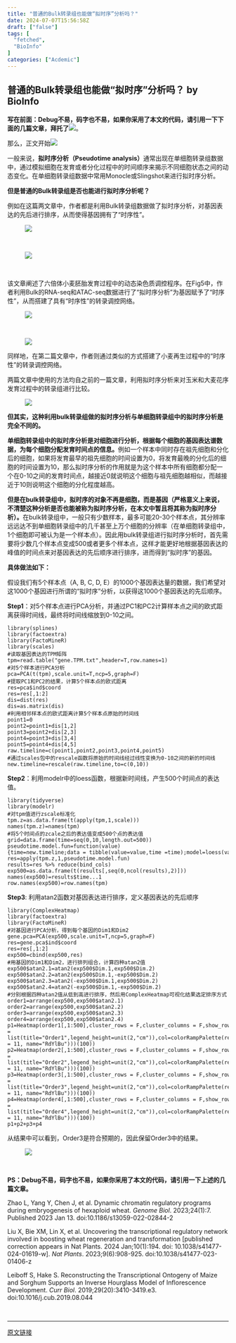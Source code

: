 ```yaml
---
title: "普通的Bulk转录组也能做“拟时序”分析吗？"
date: 2024-07-07T15:56:58Z
draft: ["false"]
tags: [
  "fetched",
  "BioInfo"
]
categories: ["Acdemic"]
---
```

普通的Bulk转录组也能做“拟时序”分析吗？ by BioInfo
------
<div><section><p><strong>写在前面：Debug不易，码字也不易，如果你采用了本文的代码，请引用一下下面的几篇文章，拜托了</strong><img data-ratio="1" data-src="https://res.wx.qq.com/t/wx_fed/we-emoji/res/v1.3.10/assets/newemoji/smiley_83b.png" data-w="128" src="https://res.wx.qq.com/t/wx_fed/we-emoji/res/v1.3.10/assets/newemoji/smiley_83b.png">。</p><p>那么，正文开始<img data-ratio="1" data-src="https://res.wx.qq.com/t/wx_fed/we-emoji/res/v1.3.10/assets/newemoji/Party.png" data-w="128" src="https://res.wx.qq.com/t/wx_fed/we-emoji/res/v1.3.10/assets/newemoji/Party.png"></p><p>一般来说，<strong>拟时序分析（Pseudotime analysis）</strong>通常出现在单细胞转录组数据中，通过模拟细胞在发育或者分化过程中的时间顺序来揭示不同细胞状态之间的动态变化。在单细胞转录组数据中常用Monocle或Slingshot来进行拟时序分析。</p><p><strong>但是普通的Bulk转录组是否也能进行拟时序分析呢？</strong></p><p>例如在这篇两文章中，作者都是利用Bulk转录组数据做了拟时序分析，对基因表达的先后进行排序，从而使得基因拥有了“时序性”。</p><figure><figcaption><p><img data-galleryid="" data-imgfileid="100000646" data-ratio="0.9923664122137404" data-s="300,640" data-src="https://mmbiz.qpic.cn/mmbiz_png/iaJWVwpZdHpSrKa1cbfxpBuu2PScIUBLaqskcCEvBtRBeRp72aglVqVfWicxAsEIYI1aeK2O0XYKuf5HEf2pgb6w/640?wx_fmt=png&amp;from=appmsg" data-type="png" data-w="786" src="https://mmbiz.qpic.cn/mmbiz_png/iaJWVwpZdHpSrKa1cbfxpBuu2PScIUBLaqskcCEvBtRBeRp72aglVqVfWicxAsEIYI1aeK2O0XYKuf5HEf2pgb6w/640?wx_fmt=png&amp;from=appmsg"></p><br></figcaption></figure><figure><figcaption><p><img data-galleryid="" data-imgfileid="100000647" data-ratio="0.8811188811188811" data-s="300,640" data-src="https://mmbiz.qpic.cn/mmbiz_png/iaJWVwpZdHpSrKa1cbfxpBuu2PScIUBLaiaMMbciaXW9dSlCRpicSnPY76TOSr3RS333KaEXKicnW7ntKeEgx9ABrCw/640?wx_fmt=png&amp;from=appmsg" data-type="png" data-w="572" src="https://mmbiz.qpic.cn/mmbiz_png/iaJWVwpZdHpSrKa1cbfxpBuu2PScIUBLaiaMMbciaXW9dSlCRpicSnPY76TOSr3RS333KaEXKicnW7ntKeEgx9ABrCw/640?wx_fmt=png&amp;from=appmsg"></p><br></figcaption></figure><p>该文章阐述了六倍体小麦胚胎发育过程中的动态染色质调控程序。在Fig5中，作者利用Bulk的RNA-seq和ATAC-seq数据进行了“拟时序分析”为基因赋予了“时序性”，从而搭建了具有“时序性”的转录调控网络。</p><figure><figcaption><p><img data-galleryid="" data-imgfileid="100000648" data-ratio="0.926829268292683" data-s="300,640" data-src="https://mmbiz.qpic.cn/mmbiz_png/iaJWVwpZdHpSrKa1cbfxpBuu2PScIUBLa7CEUEliaxSl9GoSpIrmHQaQWBFxKjykIySCIFZI8licBicWopkHRxXSaA/640?wx_fmt=png&amp;from=appmsg" data-type="png" data-w="861" src="https://mmbiz.qpic.cn/mmbiz_png/iaJWVwpZdHpSrKa1cbfxpBuu2PScIUBLa7CEUEliaxSl9GoSpIrmHQaQWBFxKjykIySCIFZI8licBicWopkHRxXSaA/640?wx_fmt=png&amp;from=appmsg"></p><br></figcaption></figure><figure><figcaption><p><img data-galleryid="" data-imgfileid="100000649" data-ratio="0.6821106821106822" data-s="300,640" data-src="https://mmbiz.qpic.cn/mmbiz_png/iaJWVwpZdHpSrKa1cbfxpBuu2PScIUBLaZZribHfnsxcJASibvqSQrczKvRw2YiakIibUMMFnMPjZ94sbbv0ylSlW8w/640?wx_fmt=png&amp;from=appmsg" data-type="png" data-w="777" src="https://mmbiz.qpic.cn/mmbiz_png/iaJWVwpZdHpSrKa1cbfxpBuu2PScIUBLaZZribHfnsxcJASibvqSQrczKvRw2YiakIibUMMFnMPjZ94sbbv0ylSlW8w/640?wx_fmt=png&amp;from=appmsg"></p></figcaption></figure><p>同样地，在第二篇文章中，作者则通过类似的方式搭建了小麦再生过程中的“时序性”的转录调控网络。</p><p>两篇文章中使用的方法均自之前的一篇文章，利用拟时序分析来对玉米和大麦花序发育过程中的转录组进行比较。</p><figure><figcaption><p><img data-galleryid="" data-imgfileid="100000650" data-ratio="1.18639798488665" data-s="300,640" data-src="https://mmbiz.qpic.cn/mmbiz_png/iaJWVwpZdHpSrKa1cbfxpBuu2PScIUBLa2Febts4bicFXxBOe9DxBxLoFUNaC1lDGfwD9I9tRGfhr6Tc7yrQcF6Q/640?wx_fmt=png&amp;from=appmsg" data-type="png" data-w="794" src="https://mmbiz.qpic.cn/mmbiz_png/iaJWVwpZdHpSrKa1cbfxpBuu2PScIUBLa2Febts4bicFXxBOe9DxBxLoFUNaC1lDGfwD9I9tRGfhr6Tc7yrQcF6Q/640?wx_fmt=png&amp;from=appmsg"></p></figcaption></figure><p><strong>但其实，这种利用bulk转录组做的拟时序分析与单细胞转录组中的拟时序分析是完全不同的。</strong></p><p><strong>单细胞转录组中的拟时序分析是对细胞进行分析，根据每个细胞的基因表达谱数据，为每个细胞分配发育时间点的信息。</strong>例如一个样本中同时存在祖先细胞和分化后的细胞，如果将发育最早的祖先细胞的时间设置为0，将发育最晚的分化后的细胞的时间设置为10，那么拟时序分析的作用就是为这个样本中所有细胞都分配一个在0-10之间的发育时间点，越接近0就说明这个细胞与祖先细胞越相似，而越接近于10则说明这个细胞的分化程度越高。</p><p><strong>但是在bulk转录组中，拟时序的对象不再是细胞，而是基因（严格意义上来说，不清楚这种分析是否也能被称为拟时序分析，在本文中暂且将其称为拟时序分析）。</strong>在bulk转录组中，一般只有少数样本，最多可能20-30个样本点，其分辨率远远达不到单细胞转录组中的几千甚至上万个细胞的分辨率（在单细胞转录组中，1个细胞即可被认为是一个样本点）。因此用bulk转录组进行拟时序分析时，首先需要将少数几个样本点变成500或者更多个样本点，这样才能更好地根据基因表达的峰值的时间点来对基因表达的先后顺序进行排序，进而得到“拟时序”的基因。</p><p><strong>具体做法如下：</strong></p><p>假设我们有5个样本点（A, B, C, D, E）的1000个基因表达量的数据，我们希望对这1000个基因进行所谓的“拟时序”分析，以获得这1000个基因表达的先后顺序。</p><p><strong>Step1</strong>：对5个样本点进行PCA分析，并通过PC1和PC2计算样本点之间的欧式距离获得时间线，最终将时间线缩放到0-10之间。</p><pre><code><span>library</span>(splines)<br><span>library</span>(factoextra)<br><span>library</span>(FactoMineR)<br><span>library</span>(scales)<br><span>#读取基因表达的TPM矩阵</span><br>tpm=read.table(<span>"gene.TPM.txt"</span>,header=<span>T</span>,row.names=<span>1</span>)<br><span>#对5个样本进行PCA分析</span><br>pca=PCA(t(tpm),scale.unit=<span>T</span>,ncp=<span>5</span>,graph=<span>F</span>)<br><span>#提取PC1和PC2的结果，计算5个样本点的欧式距离</span><br>res=pca$ind$coord<br>res=res[,<span>1</span>:<span>2</span>]<br>dis=dist(res)<br>dis=as.matrix(dis)<br><span>#利用相邻样本点的欧式距离计算5个样本点原始的时间线</span><br>point1=<span>0</span><br>point2=point1+dis[<span>1</span>,<span>2</span>]<br>point3=point2+dis[<span>2</span>,<span>3</span>]<br>point4=point3+dis[<span>3</span>,<span>4</span>]<br>point5=point4+dis[<span>4</span>,<span>5</span>]<br>raw.timeline=c(point1,point2,point3,point4,point5)<br><span>#通过scales包中的rescale函数将原始的时间线经过线性变换为0-10之间的新的时间线</span><br>new.timeline=rescale(raw.timeline,to=c(<span>0</span>,<span>10</span>))<br></code></pre><p><strong>Step2</strong>：利用modelr中的loess函数，根据新时间线，产生500个时间点的表达值。</p><pre><code><span>library</span>(tidyverse)<br><span>library</span>(modelr)<br><span>#对tpm值进行zscale标准化</span><br>tpm.z=as.data.frame(t(apply(tpm,<span>1</span>,scale)))<br>names(tpm.z)=names(tpm)<br><span>#将5个时间点的zcale之后的表达值变成500个点的表达值</span><br>grid=data.frame(time=seq(<span>0</span>,<span>10</span>,length.out=<span>500</span>))<br>pseudotime.model.fun=<span>function</span>(value){time=new.timeline;data = tibble(value=value,time =time);model=loess(value ~ time,data);predict=grid %&gt;% add_predictions(model);<span>return</span>(predict)}<br>res=apply(tpm.z,<span>1</span>,pseudotime.model.fun)<br>results=res %&gt;% reduce(bind_cols)<br>exp500=as.data.frame(t(results[,seq(<span>0</span>,ncol(results),<span>2</span>)]))<br>names(exp500)=results$time...1<br>row.names(exp500)=row.names(tpm)<br></code></pre><p><strong>Step3</strong>: 利用atan2函数对基因表达进行排序，定义基因表达的先后顺序</p><pre><code><span>library</span>(ComplexHeatmap)<br><span>library</span>(factoextra)<br><span>library</span>(FactoMineR)<br><span>#对基因进行PCA分析，得到每个基因的Dim1和Dim2</span><br>gene.pca=PCA(exp500,scale.unit=<span>T</span>,ncp=<span>5</span>,graph=<span>F</span>)<br>res=gene.pca$ind$coord<br>res=res[,<span>1</span>:<span>2</span>]<br>exp500=cbind(exp500,res)<br><span>#用基因的Dim1和Dim2，进行排列组合，计算四种atan2值</span><br>exp500$atan2.1=atan2(exp500$Dim.1,exp500$Dim.2)<br>exp500$atan2.2=atan2(exp500$Dim.1,-exp500$Dim.2)<br>exp500$atan2.3=atan2(-exp500$Dim.1,exp500$Dim.2)<br>exp500$atan2.4=atan2(-exp500$Dim.1,-exp500$Dim.2)<br><span>#分别根据四种atan2值从低到高进行排序，然后用ComplexHeatmap可视化结果选定排序方式</span><br>order1=arrange(exp500,exp500$atan2.1)<br>order2=arrange(exp500,exp500$atan2.2)<br>order3=arrange(exp500,exp500$atan2.3)<br>order4=arrange(exp500,exp500$atan2.4)<br>p1=Heatmap(order1[,<span>1</span>:<span>500</span>],cluster_rows = <span>F</span>,cluster_columns = <span>F</span>,show_row_names = <span>F</span>,show_column_names = <span>F</span>,column_title = <span>"Order1",heatmap_legend_param = list(title="Order1",legend_height=unit(2,"cm")),col=colorRampPalette(rev(brewer.pal(n = 11, name="RdYlBu")))(100)</span>)<br>p2=Heatmap(order2[,<span>1</span>:<span>500</span>],cluster_rows = <span>F</span>,cluster_columns = <span>F</span>,show_row_names = <span>F</span>,show_column_names = <span>F</span>,column_title = <span>"Order2",heatmap_legend_param = list(title="Order2",legend_height=unit(2,"cm")),col=colorRampPalette(rev(brewer.pal(n = 11, name="RdYlBu")))(100)</span>)<br>p3=Heatmap(order3[,<span>1</span>:<span>500</span>],cluster_rows = <span>F</span>,cluster_columns = <span>F</span>,show_row_names = <span>F</span>,show_column_names = <span>F</span>,column_title = <span>"Order3",heatmap_legend_param = list(title="Order3",legend_height=unit(2,"cm")),col=colorRampPalette(rev(brewer.pal(n = 11, name="RdYlBu")))(100)</span>)<br>p4=Heatmap(order4[,<span>1</span>:<span>500</span>],cluster_rows = <span>F</span>,cluster_columns = <span>F</span>,show_row_names = <span>F</span>,show_column_names = <span>F</span>,column_title = <span>"Order4",heatmap_legend_param = list(title="Order4",legend_height=unit(2,"cm")),col=colorRampPalette(rev(brewer.pal(n = 11, name="RdYlBu")))(100)</span>)<br>p1+p2+p3+p4<br></code></pre><p>从结果中可以看到，Order3是符合预期的，因此保留Order3中的结果。<span></span></p><figure><figcaption><p><img data-galleryid="" data-imgfileid="100000654" data-ratio="0.568870523415978" data-s="300,640" data-src="https://mmbiz.qpic.cn/mmbiz_png/iaJWVwpZdHpSrKa1cbfxpBuu2PScIUBLaIoSk5xJ1X5CXictXE9wmm1IPthtQgjYJzqr3dFaxHKX3QfmUdjsmlDw/640?wx_fmt=png&amp;from=appmsg" data-type="png" data-w="726" src="https://mmbiz.qpic.cn/mmbiz_png/iaJWVwpZdHpSrKa1cbfxpBuu2PScIUBLaIoSk5xJ1X5CXictXE9wmm1IPthtQgjYJzqr3dFaxHKX3QfmUdjsmlDw/640?wx_fmt=png&amp;from=appmsg"></p><br></figcaption></figure><p><strong>PS：Debug不易，码字也不易，如果你采用了本文的代码，请引用一下上述的几篇文章。</strong></p><p>Zhao L, Yang Y, Chen J, et al. Dynamic chromatin regulatory programs during embryogenesis of hexaploid wheat. <em>Genome Biol</em>. 2023;24(1):7. Published 2023 Jan 13. doi:10.1186/s13059-022-02844-2</p><p>Liu X, Bie XM, Lin X, et al. Uncovering the transcriptional regulatory network involved in boosting wheat regeneration and transformation [published correction appears in Nat Plants. 2024 Jan;10(1):194. doi: 10.1038/s41477-024-01619-w]. <em>Nat Plants</em>. 2023;9(6):908-925. doi:10.1038/s41477-023-01406-z</p><p>Leiboff S, Hake S. Reconstructing the Transcriptional Ontogeny of Maize and Sorghum Supports an Inverse Hourglass Model of Inflorescence Development. <em>Curr Biol</em>. 2019;29(20):3410-3419.e3. doi:10.1016/j.cub.2019.08.044</p></section><p><br></p><p><mp-style-type data-value="3"></mp-style-type></p></div>  
<hr>
<a href="https://mp.weixin.qq.com/s/Y203ep6cpR6DyTjoMKgflA",target="_blank" rel="noopener noreferrer">原文链接</a>
